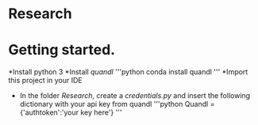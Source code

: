 # Research

# Getting started.
*Install python 3
*Install *quandl*
'''python
conda install quandl
'''
*Import this project in your IDE
* In the folder *Research*, create a *credentials.py* and insert the following dictionary with your api key from quandl
'''python
Quandl = {'authtoken':'your key here'}
'''

